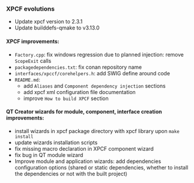 ### XPCF evolutions
- Update xpcf version to 2.3.1
- Update builddefs-qmake to v3.13.0

#### XPCF improvements:
- ```Factory.cpp```: fix windows regression due to planned injection: remove ```ScopeExit``` calls
- ```packagedependencies.txt```: fix conan repository name
- ```interfaces/xpccf/corehelpers.h```: add SWIG define around  code
- ```README.md```: 
	- add ```Aliases``` and ```Component dependency injection``` sections
	- add xpcf xml configuration file documentation
	- improve ```How to build XPCF``` section 

#### QT Creator wizards for module, component, interface creation improvements:
- install wizards in xpcf package directory with xpcf library upon ```make install```
- update wizards installation scripts
- fix missing macro declaration in XPCF component wizard
- fix bug in QT module wizard
- Improve module and application wizards: add dependencies configuration options (shared or static dependencies, whether to install the dependencies or not with the built project)

